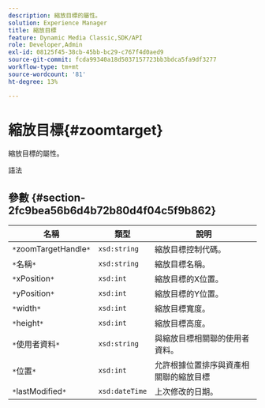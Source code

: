 ```yaml
---
description: 縮放目標的屬性。
solution: Experience Manager
title: 縮放目標
feature: Dynamic Media Classic,SDK/API
role: Developer,Admin
exl-id: 08125f45-38cb-45bb-bc29-c767f4d0aed9
source-git-commit: fcda99340a18d5037157723bb3bdca5fa9df3277
workflow-type: tm+mt
source-wordcount: '81'
ht-degree: 13%

---
```


# 縮放目標{#zoomtarget}

縮放目標的屬性。

語法

## 參數 {#section-2fc9bea56b6d4b72b80d4f04c5f9b862}

| 名稱 | 類型 | 說明 |
|---|---|---|
| `*`zoomTargetHandle`*` | `xsd:string` | 縮放目標控制代碼。 |
| `*`名稱`*` | `xsd:string` | 縮放目標名稱。 |
| `*`xPosition`*` | `xsd:int` | 縮放目標的X位置。 |
| `*`yPosition`*` | `xsd:int` | 縮放目標的Y位置。 |
| `*`width`*` | `xsd:int` | 縮放目標寬度。 |
| `*`height`*` | `xsd:int` | 縮放目標高度。 |
| `*`使用者資料`*` | `xsd:string` | 與縮放目標相關聯的使用者資料。 |
| `*`位置`*` | `xsd:int` | 允許根據位置排序與資產相關聯的縮放目標 |
| `*`lastModified`*` | `xsd:dateTime` | 上次修改的日期。 |
